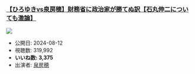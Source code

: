### [【ひろゆきvs泉房穂】財務省に政治家が勝てぬ訳【石丸伸二についても激論】](https://www.youtube.com/watch?v=9458J_0AOB8)
[![](https://img.youtube.com/vi/9458J_0AOB8/sddefault.jpg)](https://www.youtube.com/watch?v=9458J_0AOB8)
-   公開日: 2024-08-12
-   視聴数: 319,992
-   **いいね数: 3,375**
-   出演者: [泉房穂](/rehacq_fan/people/泉房穂 "wikilink")

